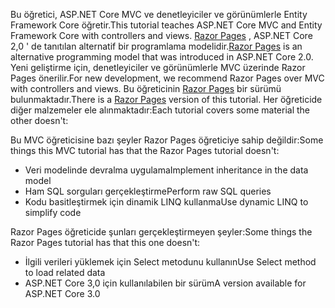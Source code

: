 <span data-ttu-id="4391e-101">Bu öğretici, ASP.NET Core MVC ve denetleyiciler ve görünümlerle Entity Framework Core öğretir.</span><span class="sxs-lookup"><span data-stu-id="4391e-101">This tutorial teaches ASP.NET Core MVC and Entity Framework Core with controllers and views.</span></span> <span data-ttu-id="4391e-102">[Razor Pages](xref:razor-pages/index) , ASP.NET Core 2,0 ' de tanıtılan alternatif bir programlama modelidir.</span><span class="sxs-lookup"><span data-stu-id="4391e-102">[Razor Pages](xref:razor-pages/index) is an alternative programming model that was introduced in ASP.NET Core 2.0.</span></span> <span data-ttu-id="4391e-103">Yeni geliştirme için, denetleyiciler ve görünümlerle MVC üzerinde Razor Pages önerilir.</span><span class="sxs-lookup"><span data-stu-id="4391e-103">For new development, we recommend Razor Pages over MVC with controllers and views.</span></span> <span data-ttu-id="4391e-104">Bu öğreticinin [Razor Pages](xref:data/ef-rp/intro) bir sürümü bulunmaktadır.</span><span class="sxs-lookup"><span data-stu-id="4391e-104">There is a [Razor Pages](xref:data/ef-rp/intro) version of this tutorial.</span></span> <span data-ttu-id="4391e-105">Her öğreticide diğer malzemeler ele alınmaktadır:</span><span class="sxs-lookup"><span data-stu-id="4391e-105">Each tutorial covers some material the other doesn't:</span></span>

<span data-ttu-id="4391e-106">Bu MVC öğreticisine bazı şeyler Razor Pages öğreticiye sahip değildir:</span><span class="sxs-lookup"><span data-stu-id="4391e-106">Some things this MVC tutorial has that the Razor Pages tutorial doesn't:</span></span>

* <span data-ttu-id="4391e-107">Veri modelinde devralma uygulama</span><span class="sxs-lookup"><span data-stu-id="4391e-107">Implement inheritance in the data model</span></span>
* <span data-ttu-id="4391e-108">Ham SQL sorguları gerçekleştirme</span><span class="sxs-lookup"><span data-stu-id="4391e-108">Perform raw SQL queries</span></span>
* <span data-ttu-id="4391e-109">Kodu basitleştirmek için dinamik LINQ kullanma</span><span class="sxs-lookup"><span data-stu-id="4391e-109">Use dynamic LINQ to simplify code</span></span>
 
<span data-ttu-id="4391e-110">Razor Pages öğreticide şunları gerçekleştirmeyen şeyler:</span><span class="sxs-lookup"><span data-stu-id="4391e-110">Some things the Razor Pages tutorial has that this one doesn't:</span></span>

* <span data-ttu-id="4391e-111">İlgili verileri yüklemek için Select metodunu kullanın</span><span class="sxs-lookup"><span data-stu-id="4391e-111">Use Select method to load related data</span></span>
* <span data-ttu-id="4391e-112">ASP.NET Core 3,0 için kullanılabilen bir sürüm</span><span class="sxs-lookup"><span data-stu-id="4391e-112">A version available for ASP.NET Core 3.0</span></span>
